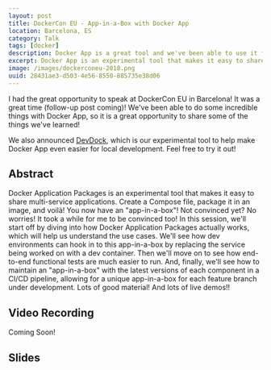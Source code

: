 ```yaml
---
layout: post
title: DockerCon EU - App-in-a-Box with Docker App
location: Barcelona, ES
category: Talk
tags: [docker]
description: Docker App is a great tool and we've been able to use it for more than just deployment. With an "app-in-a-box", we've been able to use it for local dev and E2E testing!
excerpt: Docker App is an experimental tool that makes it easy to share multi-service applications. Create a Compose file, package it in an image, and voilà! You now have an "app-in-a-box"! Not convinced yet? No worries! It took a while for me to be convinced too! In this session, we'll start off by diving into how Docker App actually works, which will help us understand the use cases. We'll see how dev environments can hook in to this app-in-a-box by replacing the service being worked on with a dev container. Then we'll move on to see how end-to-end functional tests are much easier to run. And, finally, we'll see how to maintain an "app-in-a-box" with the latest versions of each component in a CI/CD pipeline, allowing for a unique app-in-a-box for each feature branch under development. Lots of good material! And lots of live demos!
image: /images/dockerconeu-2018.png
uuid: 28431ae3-d503-4e56-8550-885735e38d06
---
```


I had the great opportunity to speak at DockerCon EU in Barcelona! It was a great time (follow-up post coming)! We've been able to do some incredible things with Docker App, so it is a great opportunity to share some of the things we've learned!

We also announced [DevDock](https://www.npmjs.com/package/devdock), which is our experimental tool to help make Docker App even easier for local development. Feel free to try it out!

## Abstract

Docker Application Packages is an experimental tool that makes it easy to share multi-service applications. Create a Compose file, package it in an image, and voilà! You now have an "app-in-a-box"! Not convinced yet? No worries! It took a while for me to be convinced too! In this session, we'll start off by diving into how Docker Application Packages actually works, which will help us understand the use cases. We'll see how dev environments can hook in to this app-in-a-box by replacing the service being worked on with a dev container. Then we'll move on to see how end-to-end functional tests are much easier to run. And, finally, we'll see how to maintain an "app-in-a-box" with the latest versions of each component in a CI/CD pipeline, allowing for a unique app-in-a-box for each feature branch under development. Lots of good material! And lots of live demos!!


## Video Recording

Coming Soon!

## Slides

<script async class="speakerdeck-embed" data-id="06944e2b651c43b3849cf58a43278b7c" data-ratio="1.77777777777778" src="//speakerdeck.com/assets/embed.js"></script>
